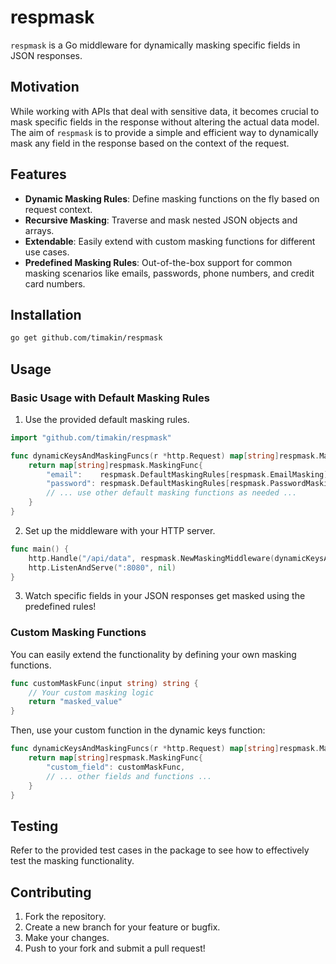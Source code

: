 # respmask

`respmask` is a Go middleware for dynamically masking specific fields in JSON responses.

## Motivation

While working with APIs that deal with sensitive data, it becomes crucial to mask specific fields in the response without altering the actual data model. The aim of `respmask` is to provide a simple and efficient way to dynamically mask any field in the response based on the context of the request.

## Features

- **Dynamic Masking Rules**: Define masking functions on the fly based on request context.
- **Recursive Masking**: Traverse and mask nested JSON objects and arrays.
- **Extendable**: Easily extend with custom masking functions for different use cases.
- **Predefined Masking Rules**: Out-of-the-box support for common masking scenarios like emails, passwords, phone numbers, and credit card numbers.

## Installation

```bash
go get github.com/timakin/respmask
```

## Usage

### Basic Usage with Default Masking Rules

1. Use the provided default masking rules.

```go
import "github.com/timakin/respmask"

func dynamicKeysAndMaskingFuncs(r *http.Request) map[string]respmask.MaskingFunc {
    return map[string]respmask.MaskingFunc{
        "email":    respmask.DefaultMaskingRules[respmask.EmailMasking],
        "password": respmask.DefaultMaskingRules[respmask.PasswordMasking],
        // ... use other default masking functions as needed ...
    }
}
```

2. Set up the middleware with your HTTP server.

```go
func main() {
	http.Handle("/api/data", respmask.NewMaskingMiddleware(dynamicKeysAndMaskingFuncs, http.HandlerFunc(handleData)))
	http.ListenAndServe(":8080", nil)
}
```

3. Watch specific fields in your JSON responses get masked using the predefined rules!

### Custom Masking Functions

You can easily extend the functionality by defining your own masking functions.

```go
func customMaskFunc(input string) string {
    // Your custom masking logic
    return "masked_value"
}
```

Then, use your custom function in the dynamic keys function:

```go
func dynamicKeysAndMaskingFuncs(r *http.Request) map[string]respmask.MaskingFunc {
    return map[string]respmask.MaskingFunc{
        "custom_field": customMaskFunc,
        // ... other fields and functions ...
    }
}
```

## Testing

Refer to the provided test cases in the package to see how to effectively test the masking functionality.

## Contributing

1. Fork the repository.
2. Create a new branch for your feature or bugfix.
3. Make your changes.
4. Push to your fork and submit a pull request!
